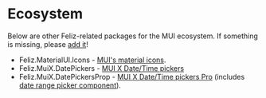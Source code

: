 # Ecosystem

Below are other Feliz-related packages for the MUI ecosystem. If something is missing, please [add it](https://github.com/Shmew/Feliz.MaterialUI/edit/master/docs-app/public/pages/ecosystem/index.md)!

* Feliz.MaterialUI.Icons - [MUI's material icons](https://mui.com/material-ui/material-icons/).
* Feliz.MuiX.DatePickers - [MUI X Date/Time pickers](https://mui.com/x/react-date-pickers/getting-started/)
* Feliz.MuiX.DatePickersProp - [MUI X Date/Time pickers Pro](https://mui.com/x/react-date-pickers/getting-started/) (includes [date range picker component](https://mui.com/x/react-date-pickers/date-range-picker/)).
